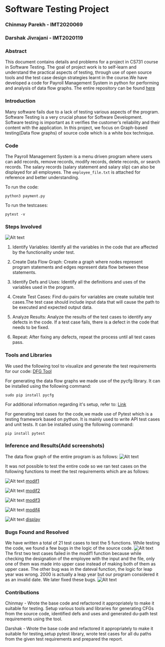 # Software Testing Project

### Chinmay Parekh - IMT2020069
### Darshak Jivrajani - IMT2020119


### Abstract
This document contains details and problems for a project in CS731 course
in Software Testing. The goal of project work is to self-learn and understand
the practical aspects of testing, through use of open source tools and the test
case design strategies learnt in the course.We have developed a code for Payroll Management System in python for performing and analysis of data flow graphs.
The entire repository can be found [here](https://github.com/chinmayparekh/PayrollManagement)
### Introduction
Many software fails due to a lack of testing various aspects of the program. Software Testing is
a very crucial phase for Software Development. Software testing is important as it verifies the
customer’s reliability and their content with the application. In this project, we focus on
Graph-based testing(Data flow graphs) of source code which is a white box technique.

### Code
The Payroll Management System is a menu driven program where users can add records, remove records, modify records, delete records, or search records. The salary records (salary statement and salary slip) can also be displayed for all employees.
The <code>employee_file.txt</code> is attached for reference and better understanding.

To run the code:

    python3 payment.py

To run the testcases:

    pytest -v    
### Steps Involved
![Alt text](images/dfg.png)

1. Identify Variables: Identify all the variables in the code that are affected by the functionality under test.

2. Create Data Flow Graph: Create a graph where nodes represent program statements and edges represent data flow between these statements.
3. Identify Defs and Uses: Identify all the definitions and uses of the variables used in the program.

4. Create Test Cases: Find du-pairs for variables are create suitable test cases.The test case should include input data that will cause the path to be executed and expected output data.

5. Analyze Results: Analyze the results of the test cases to identify any defects in the code. If a test case fails, there is a defect in the code that needs to be fixed.

6. Repeat: After fixing any defects, repeat the process until all test cases pass.

### Tools and Libraries
We used the following tool to visualize and generate the test requirements for our code:
[DFG Tool](http://cs.gmu.edu:8080/offutt/coverage/DFGraphCoverage)

For generating the data flow graphs we made use of the pycfg library. It can be installed using the following command:

    sudo pip install pycfg

For additional information regarding it's setup, refer to:
[Link](https://www.geeksforgeeks.org/draw-control-flow-graph-using-pycfg-python/)

For generating test cases for the code,we made use of Pytest which is a testing framework based on python. It is mainly used to write API test cases and unit tests.
It can be installed using the following command:
    
    pip install pytest

### Inference and Results(Add screenshots)

The data flow graph of the entire program is as follows:
![Alt text](images/payment.png)

It was not possible to test the entire code so we ran test cases on the following functions to meet the test requirements which are as follows:

![Alt text](images/modif1.png)
[modif1](https://cs.gmu.edu:8443/offutt/coverage/DFGraphCoverage?edges=1+2%0D%0A2+3%0D%0A2+4%0D%0A3+5%0D%0A5+11%0D%0A5+16%0D%0A11+12%0D%0A12+13%0D%0A12+14%0D%0A13+12%0D%0A14+15%0D%0A14+16%0D%0A15+16%0D%0A16+2%0D%0A4+6%0D%0A4+7%0D%0A6+7%0D%0A7+8%0D%0A8+9%0D%0A9+10%0D%0A8+10%0D%0A&initialNode=1&endNode=10&defs=fin%201%0D%0Afout%201%0D%0Afilename%201%0D%0Ano%201%0D%0Afound%201%2011%0D%0Adata%203%0D%0Anewdes%2011%2013%2015%0D%0Anewbs%2011%2013%0D%0Ach%2014%0D%0A&uses=fin%202%203%207%0D%0Afout%207%2016%0D%0Afilename%209%0D%0Ano%205%0D%0Afound%204%208%0D%0Adata%203%0D%0Anewdes%2012%0D%0Anewbs%2012%2015%0D%0Ach%2014%0D%0A&action=All%20Def%20Coverage)

![Alt text](images/modif2.png)
[modif2](https://cs.gmu.edu:8443/offutt/coverage/DFGraphCoverage?edges=1+2%0D%0A2+3%0D%0A3+4%0D%0A4+5%0D%0A5+6%0D%0A6+7%0D%0A6+8%0D%0A8+9%0D%0A9+10%0D%0A10+11%0D%0A9+11%0D%0A11+2%0D%0A4+11%0D%0A2+12%0D%0A12+13%0D%0A12+14%0D%0A13+14%0D%0A14+15%0D%0A15+16%0D%0A14+16%0D%0A&initialNode=1&endNode=7+16&defs=fin%201%0D%0Afout%201%0D%0Ano%201%0D%0Adg%201%0D%0Asal%201%0D%0Afound%201%205%0D%0Adata%203%0D%0Anewdes%205%0D%0Anewbs%205%0D%0Ach%208%0D%0A&uses=fin%202%203%2014%0D%0Afout%2011%2014%0D%0Ano%204%0D%0Adg%205%0D%0Asal%205%0D%0Afound%2012%2014%0D%0Adata%203%0D%0Anewdes%206%2010%0D%0Anewbs%206%2010%0D%0Ach%209%0D%0A&action=All%20DU%20Path%20Coverage)

![Alt text](images/modif3.png)
[modif3](https://cs.gmu.edu:8443/offutt/coverage/DFGraphCoverage?edges=1+2%0D%0A2+3%0D%0A3+4%0D%0A2+12%0D%0A12+13%0D%0A12+14%0D%0A13+15%0D%0A14+15%0D%0A15+16%0D%0A15+17%0D%0A16+17%0D%0A4+5%0D%0A4+11%0D%0A11+2%0D%0A5+6%0D%0A6+7%0D%0A6+8%0D%0A7+8%0D%0A8+9%0D%0A9+10%0D%0A10+11%0D%0A9+11%0D%0A&initialNode=1&endNode=17&defs=fin%201%0D%0Afout%201%0D%0Ano%201%0D%0Afound%201%205%0D%0Adata%203%0D%0Agender%205%207%0D%0Ach%208%0D%0A&uses=fin%202%203%2014%0D%0Afout%2011%2014%0D%0Ano%204%0D%0Afound%2012%0D%0Adata%203%0D%0Agender%206%2010%0D%0Ach%209%0D%0A&action=All%20Def%20Coverage)

![Alt text](images/modif4.png)
[modif4](https://cs.gmu.edu:8443/offutt/coverage/DFGraphCoverage?edges=1+2%0D%0A2+3%0D%0A2+12%0D%0A12+13%0D%0A12+14%0D%0A13+14%0D%0A3+4%0D%0A4+5%0D%0A4+11%0D%0A5+6%0D%0A6+7%0D%0A6+8%0D%0A8+9%0D%0A9+10%0D%0A9+11%0D%0A10+11%0D%0A11+2%0D%0A&initialNode=1&endNode=7+14&defs=fin%201%0D%0Afout%201%0D%0Ano%201%0D%0Afound%201%205%0D%0Adata%203%0D%0Ax%205%0D%0Anewdob%205%0D%0Ach%208%0D%0A&uses=fin%202%203%2014%0D%0Afout%2011%2014%0D%0Ano%204%0D%0Afound%2012%0D%0Adata%203%0D%0Ax%205%0D%0Anewdob%206%2010%0D%0Ach%209%0D%0A&action=All%20DU%20Path%20Coverage)

![Alt text](images/display.png)
[display](https://cs.gmu.edu:8443/offutt/coverage/DFGraphCoverage?edges=1+2%0D%0A2+3%0D%0A2+4%0D%0A3+5%0D%0A5+2%0D%0A&initialNode=1&endNode=4&defs=fin%201%0D%0Aeno%201%0D%0A&uses=fin%202%204%0D%0Aeno%205%0D%0A&action=All%20DU%20Path%20Coverage)


### Bugs Found and Resolved
We have written a total of 21 test cases to test the 5 functions.
While testing the code, we found a few bugs in the logic of the source code.
![Alt text](images/bugs.png)
The first two test cases failed in the modif1 function because while checking the designation of the employee with the input and the file, only one of them was made into upper case instead of making both of them as upper case.
The other bug was in the dateval function, the logic for leap year was wrong. 2000 is actually a leap year but our program considered it as an invalid date. We later fixed these bugs.
![Alt text](images/tests.png)
### Contributions

Chinmay - Wrote the base code and refactored it appropriately to make it suitable for testing. Setup various tools and libraries for generating CFGs from the source code, identified defs and uses and generated du-path test requirements using the tool.

Darshak - Wrote the base code and refactored it appropriately to make it suitable for testing,setup pytest library, wrote test cases for all du paths from the given test requirements and prepared the report.